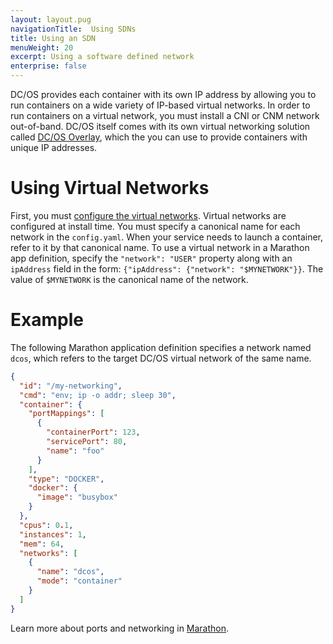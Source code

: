 ```yaml
---
layout: layout.pug
navigationTitle:  Using SDNs
title: Using an SDN
menuWeight: 20
excerpt: Using a software defined network
enterprise: false
---
```


<!-- The source repo for this topic is https://github.com/dcos/dcos-docs-site -->


DC/OS provides each container with its own IP address by allowing you to run containers on a wide variety of IP-based virtual networks. In order to run containers on a virtual network, you must install a CNI or CNM network out-of-band. DC/OS itself comes with its own virtual networking solution called [DC/OS Overlay](/1.11/networking/SDN/dcos-overlay/), which the you can use to provide containers with unique IP addresses.

# Using Virtual Networks

First, you must [configure the virtual networks](/1.11/networking/SDN/dcos-overlay/). Virtual networks are configured at install time. You must specify a canonical name for each network in the `config.yaml`. When your service needs to launch a container, refer to it by that canonical name. To use a virtual network in a Marathon app definition, specify the `"network": "USER"` property along with an `ipAddress` field in the form: `{"ipAddress": {"network": "$MYNETWORK"}}`. The value of `$MYNETWORK` is the canonical name of the network.

# Example

The following Marathon application definition specifies a network named `dcos`, which refers to the target DC/OS virtual network of the same name.

```json
{
  "id": "/my-networking",
  "cmd": "env; ip -o addr; sleep 30",
  "container": {
    "portMappings": [
      {
        "containerPort": 123,
        "servicePort": 80,
        "name": "foo"
      }
    ],
    "type": "DOCKER",
    "docker": {
      "image": "busybox"
    }
  },
  "cpus": 0.1,
  "instances": 1,
  "mem": 64,
  "networks": [
    {
      "name": "dcos",
      "mode": "container"
    }
  ]
}
```

Learn more about ports and networking in [Marathon](/1.11/deploying-services/service-ports/).
